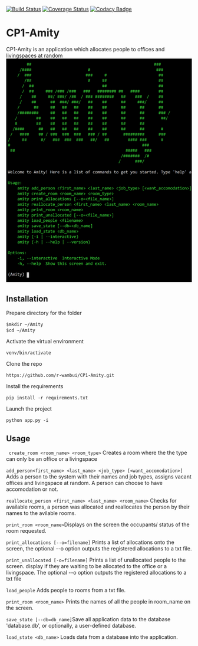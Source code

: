 [![Build Status](https://travis-ci.org/r-wambui/CP1-Amity.svg?branch=master)](https://travis-ci.org/r-wambui/CP1-Amity)
[![Coverage Status](https://coveralls.io/repos/github/r-wambui/CP1-Amity/badge.svg)](https://coveralls.io/github/r-wambui/CP1-Amity)
[![Codacy Badge](https://api.codacy.com/project/badge/Grade/804b299c059947179905c68ce14c292c)](https://www.codacy.com/app/r-wambui/CP1-Amity?utm_source=github.com&amp;utm_medium=referral&amp;utm_content=r-wambui/CP1-Amity&amp;utm_campaign=Badge_Grade)
# CP1-Amity
CP1-Amity is an application which allocates people to offices and livingspaces at random
![Screen shot](/designs/amity.png)
## Installation
Prepare directory for the folder
```
$mkdir ~/Amity
$cd ~/Amity
```
Activate the virtual environment
```
venv/bin/activate
```
Clone the repo
```
https://github.com/r-wambui/CP1-Amity.git
```
Install the requirements
```
pip install -r requirements.txt
```
Launch the project
```
python app.py -i
```
## Usage
``` create_room <room_name> <room_type>``` Creates a room where the the type can only be an office or a livingspace 

```add_person<first_name> <last_name> <job_type> [<want_accomodation>]``` Adds a person to the system with their names and job types, assigns vacant offices and livingspace at random. A person can choose to have accomodation or not.

 ```reallocate_person <first_name> <last_name> <room_name>``` Checks for available rooms,  a person was allocated and reallocates the person by their names to the avilable rooms.
 
 ```print_room <room_name>```Displays on the screen the occupants/ status of the room requested.
 
```print_allocations [--o=filename]```  Prints a list of allocations onto the screen, the optional  --o  option outputs the registered allocations to a txt file.

```print_unallocated [-o=filename]``` Prints a list of unallocated people to the screen. display if they are waiting to be allocated to the office or a livingspace. The optional  --o  option outputs the registered allocations to a txt file

```load_people```  Adds people to rooms from a txt file.

```print_room <room_name>``` Prints the names of all the people in  room_name  on the screen.

```save_state [--db=db_name]```Save all application data to the database 'database.db', or optionally, a user-defined database.

```load_state <db_name>``` Loads data from a database into the application.


